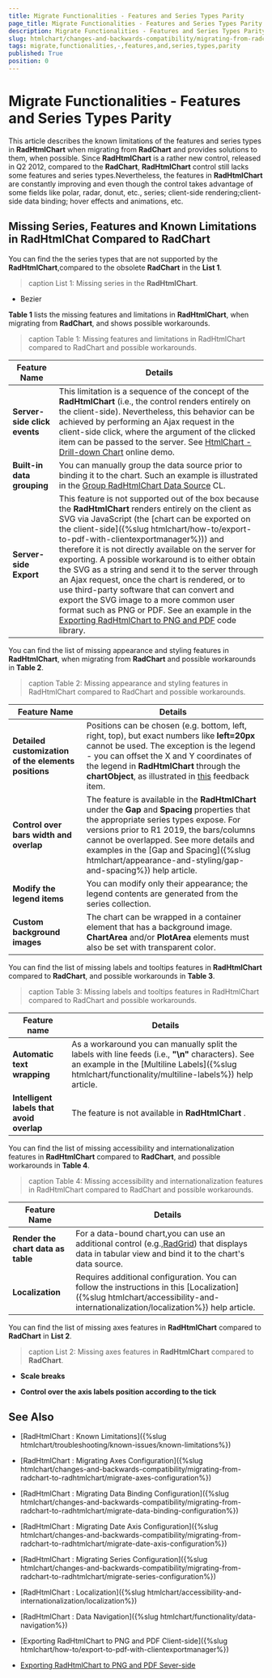 ```yaml
---
title: Migrate Functionalities - Features and Series Types Parity
page_title: Migrate Functionalities - Features and Series Types Parity | RadHtmlChart for ASP.NET AJAX Documentation
description: Migrate Functionalities - Features and Series Types Parity
slug: htmlchart/changes-and-backwards-compatibility/migrating-from-radchart-to-radhtmlchart/migrate-functionalities---features-and-series-types-parity
tags: migrate,functionalities,-,features,and,series,types,parity
published: True
position: 0
---
```


# Migrate Functionalities - Features and Series Types Parity

This article describes the known limitations of the features and series types in **RadHtmlChart** when migrating from **RadChart** and provides solutions to them, when possible. Since **RadHtmlChart** is a rather new control, released in Q2 2012, compared to the **RadChart**, **RadHtmlChart** control still lacks some features and series types.Nevertheless, the features in **RadHtmlChart** are constantly improving and even though the control takes advantage of some fields like polar, radar, donut, etc., series; client-side rendering;client-side data binding; hover effects and animations, etc.

## Missing Series, Features and Known Limitations in RadHtmlChat Compared to RadChart

You can find the the series types that are not supported by the **RadHtmlChart**,compared to the obsolete **RadChart** in the **List 1**.

>caption List 1: Missing series in the **RadHtmlChart**.

* Bezier

**Table 1** lists the missing features and limitations in **RadHtmlChart**, when migrating from **RadChart**, and shows possible workarounds.

>caption Table 1: Missing features and limitations in RadHtmlChart compared to RadChart and possible workarounds.

| Feature Name | Details |
| ------ | ------ |
| **Server-side click events** |This limitation is a sequence of the	concept of the **RadHtmlChart** (i.e., the control renders	entirely on the client-side). Nevertheless, this behavior can be achieved by performing an	Ajax request in the client-side click, where the argument of the clicked item can be passed	to the server. See [HtmlChart - Drill-down Chart](https://demos.telerik.com/aspnet-ajax/htmlchart/examples/drilldownchart/defaultcs.aspx) online demo.|
| **Built-in data grouping** |You can manually group the data source prior to binding it to the chart. Such an example is illustrated in the [Group RadHtmlChart Data Source](https://www.telerik.com/support/code-library/group-radhtmlchart-data-source) CL.|
| **Server-side Export** |This feature is not supported out of the box because the **RadHtmlChart** renders entirely on the client as SVG via JavaScript (the [chart can be exported on the client-side]({%slug htmlchart/how-to/export-to-pdf-with-clientexportmanager%})) and therefore it is not directly available on the server for exporting. A possible workaround is to either obtain the SVG as a string and send it to the server through an Ajax request, once the chart is rendered, or to use third-party software that can convert and export the SVG image to a more common user format such as PNG or PDF. See an example in the [Exporting RadHtmlChart to PNG and PDF](https://www.telerik.com/community/code-library/aspnet-ajax/html-chart/exporting-radhtmlchart-to-png-and-pdf.aspx) code library.|

You can find the list of missing appearance and styling features in **RadHtmlChart**, when migrating from **RadChart** and possible workarounds in **Table 2**.

>caption Table 2: Missing appearance and styling features in RadHtmlChart compared to RadChart and possible workarounds.

| Feature Name | Details |
| ------ | ------ |
| **Detailed customization of the elements positions** |Positions can be chosen (e.g. bottom, left, right, top), but exact numbers like **left=20px** cannot be used. The exception is the legend - you can offset the X and Y coordinates of the legend in **RadHtmlChart** through the **chartObject**, as illustrated in [this](https://feedback.telerik.com/Project/108/Feedback/Details/67001) feedback item.|
| **Control over bars width and overlap** |The feature is available in the **RadHtmlChart** under the **Gap** and **Spacing** properties that the appropriate series types expose. For versions prior to R1 2019, the bars/columns cannot be overlapped. See more details and examples in the [Gap and Spacing]({%slug htmlchart/appearance-and-styling/gap-and-spacing%}) help article.|
| **Modify the legend items** |You can modify only their appearance; the legend contents are generated	from the series collection.|
| **Custom background images** |The chart can be wrapped in a container element that has a background image. **ChartArea** and/or **PlotArea** elements must also be set with transparent color.|

You can find the list of missing labels and tooltips features in **RadHtmlChart** compared to **RadChart**, and possible workarounds in **Table 3**.

>caption Table 3: Missing labels and tooltips features in RadHtmlChart compared to RadChart and possible workarounds.

| Feature name | Details |
| ------ | ------ |
| **Automatic text wrapping** |As a workaround you can manually split the labels with line feeds (i.e., **"\n"** characters). See an example in the [Multiline Labels]({%slug htmlchart/functionality/multiline-labels%}) help article.|
| **Intelligent labels that avoid overlap** |The feature is not available in **RadHtmlChart** .|

You can find the list of missing accessibility and internationalization features in **RadHtmlChart** compared to **RadChart**, and possible workarounds in **Table 4**.

>caption Table 4: Missing accessibility and internationalization features in RadHtmlChart compared to RadChart and possible workarounds.

| Feature Name | Details |
| ------ | ------ |
| **Render the chart data as table** |For a data-bound chart,you can use an additional control (e.g.,[RadGrid](https://demos.telerik.com/aspnet-ajax/grid/examples/overview/defaultcs.aspx)) that displays data in tabular view	and bind it to the chart's data source.|
| **Localization** |Requires additional configuration.	You can follow the instructions in this [Localization]({%slug htmlchart/accessibility-and-internationalization/localization%}) help article.|

You can find the list of missing axes features in **RadHtmlChart** compared to **RadChart** in **List 2**.

>caption List 2: Missing axes features in **RadHtmlChart** compared to **RadChart**.

* **Scale breaks**

* **Control over the axis labels position according to the tick**

## See Also

 * [RadHtmlChart : Known Limitations]({%slug htmlchart/troubleshooting/known-issues/known-limitations%})

 * [RadHtmlChart : Migrating Axes Configuration]({%slug htmlchart/changes-and-backwards-compatibility/migrating-from-radchart-to-radhtmlchart/migrate-axes-configuration%})

 * [RadHtmlChart : Migrating Data Binding Configuration]({%slug htmlchart/changes-and-backwards-compatibility/migrating-from-radchart-to-radhtmlchart/migrate-data-binding-configuration%})

 * [RadHtmlChart : Migrating Date Axis Configuration]({%slug htmlchart/changes-and-backwards-compatibility/migrating-from-radchart-to-radhtmlchart/migrate-date-axis-configuration%})

 * [RadHtmlChart : Migrating Series Configuration]({%slug htmlchart/changes-and-backwards-compatibility/migrating-from-radchart-to-radhtmlchart/migrate-series-configuration%})

 * [RadHtmlChart : Localization]({%slug htmlchart/accessibility-and-internationalization/localization%})

 * [RadHtmlChart : Data Navigation]({%slug htmlchart/functionality/data-navigation%})

 * [Exporting RadHtmlChart to PNG and PDF Client-side]({%slug htmlchart/how-to/export-to-pdf-with-clientexportmanager%})
 
 * [Exporting RadHtmlChart to PNG and PDF Sever-side](https://www.telerik.com/community/code-library/aspnet-ajax/html-chart/exporting-radhtmlchart-to-png-and-pdf.aspx)

